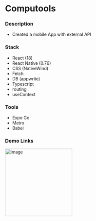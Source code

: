 # Computools

### Description

- Created a mobile App with external API 

### Stack

- React (18)
- React Native (0.76)
- CSS (NativeWind)
- Fetch
- DB (appwrite)
- Typescript
- routing
- useContext

### Tools

- Expo Go
- Metro
- Babel

### Demo Links

<img width="220" alt="image" src="https://github.com/user-attachments/assets/578e464a-18f7-4b32-9726-fbf5e9ff7df1" />
